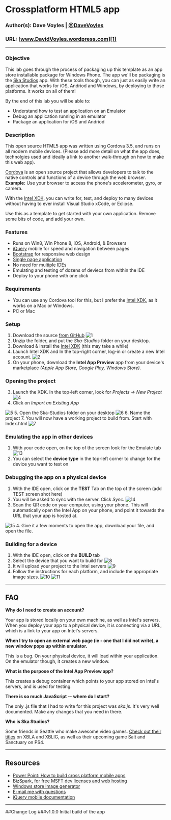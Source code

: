 # Crossplatform HTML5 app
### Author(s): Dave Voyles | [@DaveVoyles](http://www.twitter.com/DaveVoyles)
### URL: [www.DavidVoyles.wordpress.com][1]

----------
### Objective

This lab goes through the process of packaging up this template as an app store installable package for Windows Phone. The app we'll be packaging is the [Ska Studios](http://ska-studios.com/) app. With these tools though, you can just as easily write an application that works for iOS, Andriod and Windows, by deploying to those platforms. It works on all of them!

By the end of this lab you will be able to:

- Understand how to test an application on an Emulator
- Debug an application running in an emulator
- Package an application for iOS and Andriod
 
### Description
This open source HTML5 app was written using Cordova 3.5, and runs on all modern mobile devices. (Please add more detail on what the app does, technolgies used and ideally a link to another walk-through on how to make this web app).

[Cordova](http://cordova.apache.org/) is an open source project that allows developers to talk to the native controls and functions of a device through the web browser. **Example:** Use your browser to access the phone's accelerometer, gyro, or camera.

With the [Intel XDK](http://xdk-software.intel.com/), you can write for, test, and deploy to many devices without having to ever install Visual Studio xCode, or Eclipse.

Use this as a template to get started with your own application. Remove some bits of code, and add your own. 


### Features
 - Runs on Win8, Win Phone 8, iOS, Android, & Browsers
 - [jQuery](http://jquerymobile.com/) mobile for speed and navigation between pages
 - [Bootstrap](http://getbootstrap.com) for responsive web design
 - [Single page application](http://en.wikipedia.org/wiki/Single-page_application)
 - No need for multiple IDEs 
 - Emulating and testing of dozens of deviecs from within the IDE
 - Deploy to your phone with one click

### Requirements
- You can use any Cordova tool for this, but I prefer the [Intel XDK](http://xdk-software.intel.com/), as it works on a Mac or Windows. 
- PC or Mac


### Setup

 1.  Download the source [from GitHub][3] ![1](http://phlcollective.azurewebsites.net/img/Intel%20XDK%20Instructions/1.png)
 2.  Unzip the folder, and put the *Ska-Studios* folder on your desktop.
 3.  Download & install the [Intel XDK](http://xdk-software.intel.com/) (this may take a while)
 3.  Launch Intel XDK and In the top-right corner, log-in or create a new Intel account.
 ![2](http://phlcollective.azurewebsites.net/img/Intel%20XDK%20Instructions/3.gif)
 4.  On your phone, download the **Intel App Preview** app from your device's marketplace *(Apple App Store, Google Play, Windows Store).*

### Opening the project
 3. Launch the XDK. In the top-left corner, look for *Projects -> New Project*
 ![4](http://phlcollective.azurewebsites.net/img/Intel%20XDK%20Instructions/4.gif)
 4. Click on *Import an Existing App*
 
 ![5](http://phlcollective.azurewebsites.net/img/Intel%20XDK%20Instructions/5.gif)
 5. Open the Ska-Studios folder on your desktop
 ![6](http://phlcollective.azurewebsites.net/img/Intel%20XDK%20Instructions/6.gif)
 6. Name the project
 7. You will now have a working project to build from. Start with Index.html
![7](http://phlcollective.azurewebsites.net/img/Intel%20XDK%20Instructions/7.gif)

### Emulating the app in other devices
1. With your code open, on the top of the screen look for the Emulate tab
![13](http://phlcollective.azurewebsites.net/img/Intel%20XDK%20Instructions/13.gif)
2. You can select the **device type** in the top-left corner to change for the device you want to test on

### Debugging the app on a physical device
1.  With the IDE open, click on the **TEST** Tab on the top of the screen
(add TEST screen shot here)
2.  You will be asked to sync with the server. Click *Sync.*
![14](http://phlcollective.azurewebsites.net/img/Intel%20XDK%20Instructions/14.gif)
3.  Scan the QR code on your computer, using your phone. This will automatically open the Intel App on your phone, and point it towards the URL that your app is hosted at.

![15](http://phlcollective.azurewebsites.net/img/Intel%20XDK%20Instructions/15.gif)
4. Give it a few moments to open the app, download your file, and open the file.

### Building for a device
1. With the IDE open, click on the **BUILD** tab
2. Select the device that you want to build for
![8](http://phlcollective.azurewebsites.net/img/Intel%20XDK%20Instructions/8.gif)
3. It will upload your project to the Intel servers
![9](http://phlcollective.azurewebsites.net/img/Intel%20XDK%20Instructions/9.gif)
4. Follow the instructions for each platform, and include the appropriate image sizes. ![10](http://phlcollective.azurewebsites.net/img/Intel%20XDK%20Instructions/10.gif)
![11](http://phlcollective.azurewebsites.net/img/Intel%20XDK%20Instructions/11.gif)



----------

## FAQ
**Why do I need to create an account?**

Your app is stored locally on your own machine, as well as Intel's servers. When you deploy your app to a physical device, it is connecting via a URL, which is a link to your app on Intel's servers.


**When I try to open an external web page (ie - one that I did not write), a new window pops up within emulator.**

This is a bug. On your physical device, it will load within your application. On the emulator though, it creates a new window.

**What is the purpose of the Intel App Preview app?**

This creates a debug container which points to your app stored on Intel's servers, and is used for testing. 

**There is so much JavaScript -- where do I start?**

The only .js file that I had to write for this project was *ska.js*. It's very well documented. Make any changes that you need in there. 


**Who is Ska Studios?**

Some friends in Seattle who make awesome video games. [Check out their titles](http://ska-studios.com/) on XBLA and XBLIG, as well as their upcoming game Salt and Sanctuary on PS4.

----------
## Resources

- [Power Point: How to build cross platform mobile apps](http://davevoyles.azurewebsites.net/speaking-engagements-power-points/)
- [BizSpark, for free MSFT dev licenses and web hosting](http://davevoyles.azurewebsites.net/bizspark-free-software-cloud-services-o/)
- [Windows store image generator](http://wat-docs.azurewebsites.net/Tools)
- [E-mail me with questions](mailto:Dvoyles@microsoft.com "Dvoyles@microsoft.com")
- [ jQuery mobile documentation](http://api.jquerymobile.com/)

----------

##Change Log
###v1.0.0
Initial build of the app


  [1]: http://www.davidvoyles.wordpress.com "My website "
  [2]: http://xdk-software.intel.com/
  [3]: https://github.com/DaveVoyles/Ska-Studios-Xplatform
